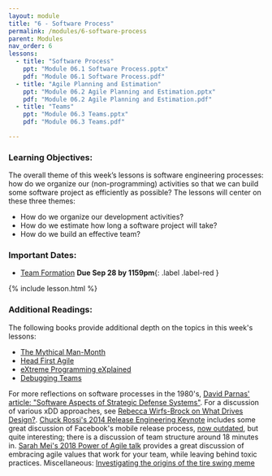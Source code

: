 ```yaml
---
layout: module
title: "6 - Software Process"
permalink: /modules/6-software-process
parent: Modules
nav_order: 6
lessons: 
  - title: "Software Process"
    ppt: "Module 06.1 Software Process.pptx"
    pdf: "Module 06.1 Software Process.pdf"
  - title: "Agile Planning and Estimation"
    ppt: "Module 06.2 Agile Planning and Estimation.pptx"
    pdf: "Module 06.2 Agile Planning and Estimation.pdf"
  - title: "Teams"
    ppt: "Module 06.3 Teams.pptx"
    pdf: "Module 06.3 Teams.pdf"

---
```

### Learning Objectives:
The overall theme of this week’s lessons is software engineering processes: how do we organize our (non-programming) activities so that we can build some software project as efficiently as possible? The lessons will center on these three themes:

  * How do we organize our development activities?
  * How do we estimate how long a software project will take?
  * How do we build an effective team?



### Important Dates:
* [Team Formation](https://northeastern.instructure.com/courses/119279/assignments/1580651)  **Due Sep 28 by 1159pm**{: .label .label-red }

{% include lesson.html %}

### Additional Readings:
The following books provide additional depth on the topics in this week's lessons:
* [The Mythical Man-Month](https://learning.oreilly.com/library/view/mythical-man-month-the/0201835959/)
* [Head First Agile](https://learning.oreilly.com/library/view/head-first-agile/9781491944684/)
* [eXtreme Programming eXplained](https://learning.oreilly.com/library/view/extreme-programming-explained/0201616416/)
* [Debugging Teams](https://learning.oreilly.com/library/view/debugging-teams/9781491932049/)

For more reflections on software processes in the 1980's, [David Parnas' article: "Software Aspects of Strategic Defense Systems"](https://web.stanford.edu/class/cs99r/readings/parnas1.pdf). For a discussion of various xDD approaches, see [Rebecca Wirfs-Brock on What Drives Design?](https://vimeo.com/7722463). [Chuck Rossi's 2014 Release Engineering Keynote](https://www.youtube.com/watch?v=Nffzkkdq7GM) includes some great discussion of Facebook's mobile release process, [now outdated](https://research.facebook.com/publications/continuous-deployment-of-mobile-software-at-facebook-showcase/), but quite interesting; there is a discussion of team structure around 18 minutes in. [Sarah Mei's 2018 Power of Agile talk](https://www.youtube.com/watch?v=YL-6RCTywbc) provides a great discussion of embracing agile values that work for your team, while leaving behind toxic practices. Miscellaneous: [Investigating the origins of the tire swing meme](https://www.businessballs.com/amusement-stress-relief/tree-swing-cartoon-pictures-early-versions/)
